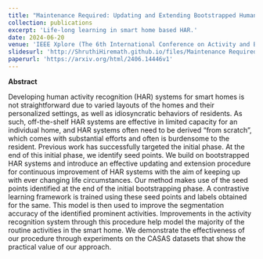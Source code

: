 ```yaml
---
title: "Maintenance Required: Updating and Extending Bootstrapped Human Activity Recognition Systems for Smart Homes"
collection: publications
excerpt: 'Life-long learning in smart home based HAR.'
date: 2024-06-20
venue: 'IEEE Xplore (The 6th International Conference on Activity and Behavior Computing)'
slidesurl: 'http://ShruthiHiremath.github.io/files/Maintenance Required_Updating and Extending Bootstrapped Human Activity Recognition Systems for Smart Homes.pdf'
paperurl: 'https://arxiv.org/html/2406.14446v1'
---
```


**Abstract** 

Developing human activity recognition (HAR) systems for smart homes is not straightforward due to varied layouts of the homes and their personalized settings, as well as idiosyncratic behaviors of residents. As such, off-the-shelf HAR systems are effective in limited capacity for an individual home, and HAR systems often need to be derived “from scratch”, which comes with substantial efforts and often is burdensome to the resident. Previous work has successfully targeted the initial phase. At the end of this initial phase, we identify seed points. We build on bootstrapped HAR systems and introduce an effective updating and extension procedure for continuous improvement of HAR systems with the aim of keeping up with ever changing life circumstances. Our method makes use of the seed points identified at the end of the initial bootstrapping phase. A contrastive learning framework is trained using these seed points and labels obtained for the same. This model is then used to improve the segmentation accuracy of the identified prominent activities. Improvements in the activity recognition system through this procedure help model the majority of the routine activities in the smart home. We demonstrate the effectiveness of our procedure through experiments on the CASAS datasets that show the practical value of our approach.

